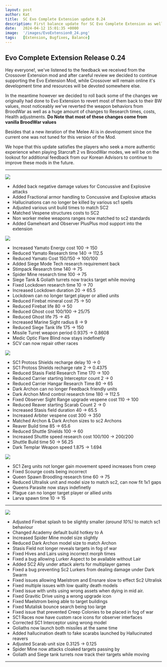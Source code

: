 ```yaml
---
layout: post
author: Kat
title:  SC Evo Complete Extension update 0.24
description: First balance update for SC Evo Complete Extension as well as addressing feedback received by the KR community
date:   2024-04-12 15:01:35 +0000
image:  '/images/EvoExtension0_24.png'
tags:   [Extension, Bugfixes, Balance]
---
```


## Evo Complete Extension Release 0.24

Hey everyone!, we've listened to the feedback we received from the Crossover Extension mod and after careful review we decided to continue supporting the Evo Extension Mod, while Crossover will remain online it's development time and resources will be devoted somewhere else.

In the meantime however we decided to roll back some of the changes we originally had done to Evo Extension to revert most of them back to their BW values, most noticeably we've reverted the weapon behaviors from BroodWar as well as a huge amount of changes to Research times, costs, Health adjustments.
**Do Note that most of these changes come from vanilla BroodWar values**

Besides that a new iteration of the Melee AI is in development since the current one was not tuned for this version of the Mod.

We hope that this update satisfies the players who seek a more authentic experience when playing Starcraft 2 vs BroodWar modes, we will be on the lookout for additional feedback from our Korean Advisors to continue to improve these mods in the future.

***

![]({{site.baseurl}}/images/Divider_Extension.png)

* Added back negative damage values for Concussive and Explosive attacks
* Added Fractional armor handling to Concussive and Explosive attacks
* Hallucinations can no longer be killed by various sc1 spells
* Adjusted various unit build times to match SC2
* Matched Vespene structures costs to SC2
* Non worker melee weapons ranges now matched to sc2 standards
* Added Gameheart and Observer PlusPlus mod support into the extension

![]({{site.baseurl}}/images/Divider_Terran.png)

* Increased Yamato Energy cost 100 -> 150
* Reduced Yamato Research time 140 -> 112.5
* Reduced Yamato Cost 150/150 -> 100/100
* Added Siege Mode Tech research requirement back
* Stimpack Research time 140 -> 75
* Spider Mine research time 100 -> 75
* Siege Tank & Goliath turrets now tracks target while moving
* Fixed Lockdown research time 10 -> 70
* Increased Lockdown duration 20 -> 65.5
* Lockdown can no longer target player or allied units
* Reduced Firebat mineral cost 75 -> 50
* Reduced Firebat life 80 -> 50
* Reduced Ghost cost 100/100 -> 25/75
* Reduced Ghost life 75 -> 45
* Increased Marine Sight radius 8 -> 9
* Reduced Siege Tank life 175 -> 150
* Missile Turret weapon period 0.9375 -> 0.8608 
* Medic Optic Flare Blind now stays indefinetly 
* SCV can now repair other races

![]({{site.baseurl}}/images/Divider_Protoss.png)

* SC1 Protoss Shields recharge delay 10 -> 0
* SC1 Protoss Shields recharge rate 2 -> 0.4375
* Reduced Stasis Field Research Time 170 -> 100
* Reduced Carrier starting Interceptor count 2 -> 0
* Reduced Carrier Hangar Research Time 80 -> 65
* Dark Archon can no longer Feedback friendly units
* Dark Archon Mind control research time 180 -> 112.5
* Fixed Observer Sight Range upgrade vespene cost 110 -> 100
* Reduced Reaver starting Scarab Count 2 -> 0
* Increased Stasis field duration 40 -> 65.5
* Increased Arbiter vespene cost 300 -> 350
* Matched Archon & Dark Archon sizes to sc2 Archons
* Reaver Build time 85 -> 65.6
* Reduced Shuttle Shields 100 -> 60
* Increased Shuttle speed research cost 100/100 -> 200/200
* Shuttle Build time 50 -> 56.25
* Dark Templar Weapon speed 1.875 -> 1.694


![]({{site.baseurl}}/images/Divider_Zerg.png)

* SC1 Zerg units not longer gain movement speed increases from creep
* Fixed Scourge costs being incorrect
* Queen Spawn Broodling research time 60 -> 75
* Reduced Ultralisk unit and model size to match sc2, can now fit 1x1 gaps
* Queens Parasite now stays indefinetly
* Plague can no longer target player or allied units
* Larva spawn time 10 -> 15

***

![]({{site.baseurl}}/images/Divider_CoreMods.png)

* Adjusted Firebat splash to be slightly smaller _(around 10%)_ to match sc1 behaviour
* Changed Academy default build hotkey to A
* Increased Spider Mine model size slightly
* Reduced Dark Archon model size to match Archon
* Stasis Field not longer reveals targets in fog of war
* Fixed Hives and Lairs using incorrect morph times
* Fixed a bug allowing Lurker Aspect to be available without Lair
* Added SC2 Ally under attack alerts for multiplayer games
* Fixed a bug preventing Sc2 Lurkers from dealing damage under Dark Swarm
* Fixed issues allowing Maelstrom and Ensnare slow to effect Sc2 Ultralisk
* Fixed multiple issues with low quality death models
* Fixed issue with units using wrong assets when dying in mid air.
* Fixed Gravitic Drive using a wrong upgrade icon 
* Fixed Maelstrom being able to target buildings
* Fixed Mutalisk bounce search being too large
* Fixed issue that prevented Creep Colonies to be placed in fog of war
* SC1 Races now have custom race icons for observer interfaces
* Corrected SC1 Interceptor using wrong model
* Goliaths now launch both missiles at the same time
* Added hallucination death to fake scarabs launched by Hallucinated reavers
* Adjusted Scarab unit size 0.3125 -> 0.125
* Spider Mine now attacks cloaked targets passing by
* Goliath and Siege tank turrets now track their targets while moving

***